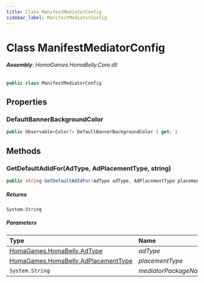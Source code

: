 ```yaml
---
title: Class ManifestMediatorConfig
sidebar_label: ManifestMediatorConfig
---
```

# Class ManifestMediatorConfig


###### **Assembly**: HomaGames.HomaBelly.Core.dll

```csharp title="Declaration"
public class ManifestMediatorConfig
```
## Properties
### DefaultBannerBackgroundColor


```csharp title="Declaration"
public Observable<Color?> DefaultBannerBackgroundColor { get; }
```
## Methods
### GetDefaultAdIdFor(AdType, AdPlacementType, string)


```csharp title="Declaration"
public string GetDefaultAdIdFor(AdType adType, AdPlacementType placementType, string mediatorPackageName)
```

##### Returns

`System.String`

##### Parameters

| Type | Name |
|:--- |:--- |
| [HomaGames.HomaBelly.AdType](../HomaGames.HomaBelly/AdType) | *adType* |
| [HomaGames.HomaBelly.AdPlacementType](../HomaGames.HomaBelly/AdPlacementType) | *placementType* |
| `System.String` | *mediatorPackageName* |

